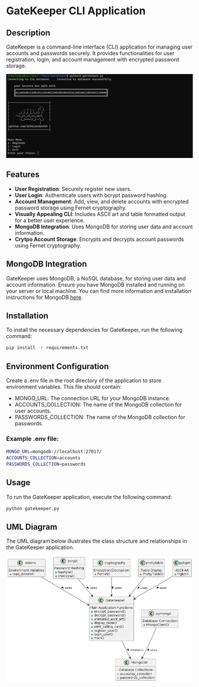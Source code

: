 # GateKeeper CLI Application

## Description
GateKeeper is a command-line interface (CLI) application for managing user accounts and passwords securely. It provides functionalities for user registration, login, and account management with encrypted password storage.

![GateKeeper](./assets/example.png)

## Features
- **User Registration**: Securely register new users.
- **User Login**: Authenticate users with bcrypt password hashing.
- **Account Management**: Add, view, and delete accounts with encrypted password storage using Fernet cryptography.
- **Visually Appealing CLI**: Includes ASCII art and table formatted output for a better user experience.
- **MongoDB Integration**: Uses MongoDB for storing user data and account information.
- **Crytpo Account Storage**: Encrypts and decrypts account passwords using Fernet cryptography.

## MongoDB Integration
GateKeeper uses MongoDB, a NoSQL database, for storing user data and account information. Ensure you have MongoDB installed and running on your server or local machine. You can find more information and installation instructions for MongoDB [here](https://docs.mongodb.com/manual/installation/). 

## Installation
To install the necessary dependencies for GateKeeper, run the following command:
```bash
pip install -r requirements.txt
```
## Environment Configuration
Create a .env file in the root directory of the application to store environment    variables. This file should contain:

- MONGO_URL: The connection URL for your MongoDB instance.
- ACCOUNTS_COLLECTION: The name of the MongoDB collection for user accounts.
- PASSWORDS_COLLECTION: The name of the MongoDB collection for passwords.

### Example .env file:
```bash
MONGO_URL=mongodb://localhost:27017/
ACCOUNTS_COLLECTION=accounts
PASSWORDS_COLLECTION=passwords
```

## Usage
To run the GateKeeper application, execute the following command:
```bash
python gatekeeper.py
```

## UML Diagram
The UML diagram below illustrates the class structure and relationships in the GateKeeper application.

![Diagram](./assets/gatekeeper.png)



